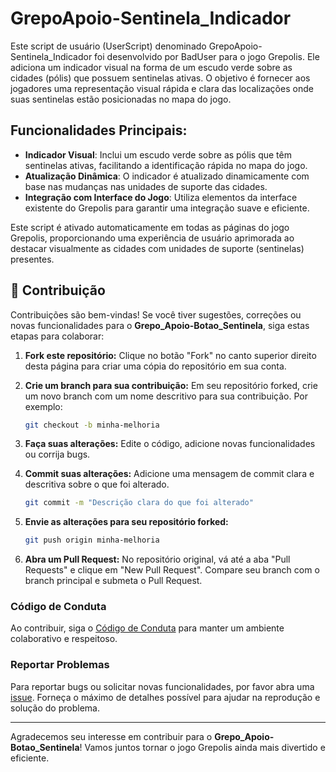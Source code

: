 # GrepoApoio-Sentinela_Indicador

Este script de usuário (UserScript) denominado GrepoApoio-Sentinela_Indicador foi desenvolvido por BadUser para o jogo Grepolis. Ele adiciona um indicador visual na forma de um escudo verde sobre as cidades (pólis) que possuem sentinelas ativas. O objetivo é fornecer aos jogadores uma representação visual rápida e clara das localizações onde suas sentinelas estão posicionadas no mapa do jogo.

## Funcionalidades Principais:

- **Indicador Visual**: Inclui um escudo verde sobre as pólis que têm sentinelas ativas, facilitando a identificação rápida no mapa do jogo.
- **Atualização Dinâmica**: O indicador é atualizado dinamicamente com base nas mudanças nas unidades de suporte das cidades.
- **Integração com Interface do Jogo**: Utiliza elementos da interface existente do Grepolis para garantir uma integração suave e eficiente.

Este script é ativado automaticamente em todas as páginas do jogo Grepolis, proporcionando uma experiência de usuário aprimorada ao destacar visualmente as cidades com unidades de suporte (sentinelas) presentes.

## 📝 **Contribuição**

Contribuições são bem-vindas! Se você tiver sugestões, correções ou novas funcionalidades para o **Grepo_Apoio-Botao_Sentinela**, siga estas etapas para colaborar:

1. **Fork este repositório:** Clique no botão "Fork" no canto superior direito desta página para criar uma cópia do repositório em sua conta.

2. **Crie um branch para sua contribuição:** Em seu repositório forked, crie um novo branch com um nome descritivo para sua contribuição. Por exemplo:
    ```bash
    git checkout -b minha-melhoria
    ```

3. **Faça suas alterações:** Edite o código, adicione novas funcionalidades ou corrija bugs.

4. **Commit suas alterações:** Adicione uma mensagem de commit clara e descritiva sobre o que foi alterado.
    ```bash
    git commit -m "Descrição clara do que foi alterado"
    ```

5. **Envie as alterações para seu repositório forked:** 
    ```bash
    git push origin minha-melhoria
    ```

6. **Abra um Pull Request:** No repositório original, vá até a aba "Pull Requests" e clique em "New Pull Request". Compare seu branch com o branch principal e submeta o Pull Request.

### **Código de Conduta**

Ao contribuir, siga o [Código de Conduta](https://github.com/Alexandre458/Codigos_Grepolis_BR/blob/main/CODE_OF_CONDUCT.md) para manter um ambiente colaborativo e respeitoso.

### **Reportar Problemas**

Para reportar bugs ou solicitar novas funcionalidades, por favor abra uma [issue](https://github.com/Alexandre458/Codigos_Grepolis_BR/issues). Forneça o máximo de detalhes possível para ajudar na reprodução e solução do problema.

---

Agradecemos seu interesse em contribuir para o **Grepo_Apoio-Botao_Sentinela**! Vamos juntos tornar o jogo Grepolis ainda mais divertido e eficiente.